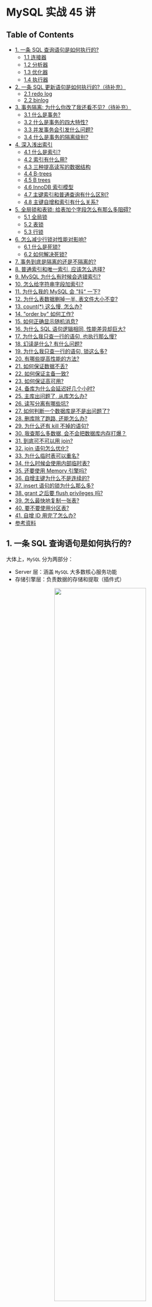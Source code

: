 # MySQL 实战 45 讲

Table of Contents
-----------------

* [1. 一条 SQL 查询语句是如何执行的?](#1-一条-sql-查询语句是如何执行的)
   * [1.1 连接器](#11-连接器)
   * [1.2 分析器](#12-分析器)
   * [1.3 优化器](#13-优化器)
   * [1.4 执行器](#14-执行器)
* [2. 一条 SQL 更新语句是如何执行的?（待补充）](#2-一条-sql-更新语句是如何执行的待补充)
   * [2.1 redo log](#21-redo-log)
   * [2.2 binlog](#22-binlog)
* [3. 事务隔离: 为什么你改了我还看不见?（待补充）](#3-事务隔离-为什么你改了我还看不见待补充)
   * [3.1 什么是事务?](#31-什么是事务)
   * [3.2 什么是事务的四大特性?](#32-什么是事务的四大特性)
   * [3.3 并发事务会引发什么问题?](#33-并发事务会引发什么问题)
   * [3.4 什么是事务的隔离级别?](#34-什么是事务的隔离级别)
* [4. 深入浅出索引](#4-深入浅出索引)
   * [4.1 什么是索引?](#41-什么是索引)
   * [4.2 索引有什么用?](#42-索引有什么用)
   * [4.3 三种提高读写的数据结构](#43-三种提高读写的数据结构)
   * [4.4 B-trees](#44-b-trees)
   * [4.5 B  trees](#45-b-trees)
   * [4.6 InnoDB 索引模型](#46-innodb-索引模型)
   * [4.7 主键索引和普通查询有什么区别?](#47-主键索引和普通查询有什么区别)
   * [4.8 主键自增和索引有什么关系?](#48-主键自增和索引有什么关系)
* [5. 全局锁和表锁: 给表加个字段怎么有那么多阻碍?](#5-全局锁和表锁-给表加个字段怎么有那么多阻碍)
   * [5.1 全局锁](#51-全局锁)
   * [5.2 表锁](#52-表锁)
   * [5.3 行锁](#53-行锁)
* [6. 怎么减少行锁对性能对影响?](#6-怎么减少行锁对性能对影响)
   * [6.1 什么是死锁?](#61-什么是死锁)
   * [6.2 如何解决死锁?](#62-如何解决死锁)
* [7. 事务到底是隔离的还是不隔离的?](#7-事务到底是隔离的还是不隔离的)
* [8. 普通索引和唯一索引, 应该怎么选择?](#8-普通索引和唯一索引-应该怎么选择)
* [9. MySQL 为什么有时候会选错索引?](#9-mysql-为什么有时候会选错索引)
* [10. 怎么给字符串字段加索引?](#10-怎么给字符串字段加索引)
* [11. 为什么我的 MySQL 会 ”抖“ 一下?](#11-为什么我的-mysql-会-抖-一下)
* [12. 为什么表数据删掉一半, 表文件大小不变?](#12-为什么表数据删掉一半-表文件大小不变)
* [13. count(*) 这么慢, 怎么办?](#13-count-这么慢-怎么办)
* [14. "order by" 如何工作?](#14-order-by-如何工作)
* [15. 如何正确显示随机消息?](#15-如何正确显示随机消息)
* [16. 为什么 SQL 语句逻辑相同, 性能差异却巨大?](#16-为什么-sql-语句逻辑相同-性能差异却巨大)
* [17. 为什么我只查一行的语句, 也执行那么慢?](#17-为什么我只查一行的语句-也执行那么慢)
* [18. 幻读是什么? 有什么问题?](#18-幻读是什么-有什么问题)
* [19. 为什么我只查一行的语句, 锁这么多?](#19-为什么我只查一行的语句-锁这么多)
* [20. 有哪些提高性能的方法?](#20-有哪些提高性能的方法)
* [21. 如何保证数据不丢?](#21-如何保证数据不丢)
* [22. 如何保证主备一致?](#22-如何保证主备一致)
* [23. 如何保证高可用?](#23-如何保证高可用)
* [24. 备库为什么会延迟好几个小时?](#24-备库为什么会延迟好几个小时)
* [25. 主库出问题了, 从库怎么办?](#25-主库出问题了-从库怎么办)
* [26. 读写分离有哪些坑?](#26-读写分离有哪些坑)
* [27. 如何判断一个数据库是不是出问题了?](#27-如何判断一个数据库是不是出问题了)
* [28. 删库除了跑路, 还能怎么办?](#28-删库除了跑路-还能怎么办)
* [29. 为什么还有 kill 不掉的语句?](#29-为什么还有-kill-不掉的语句)
* [30. 我查那么多数据, 会不会把数据库内存打爆？](#30-我查那么多数据-会不会把数据库内存打爆)
* [31. 到底可不可以用 join?](#31-到底可不可以用-join)
* [32. join 语句怎么优化?](#32-join-语句怎么优化)
* [33. 为什么临时表可以重名?](#33-为什么临时表可以重名)
* [34. 什么时候会使用内部临时表?](#34-什么时候会使用内部临时表)
* [35. 还要使用 Memory 引擎吗?](#35-还要使用-memory-引擎吗)
* [36. 自增主键为什么不是连续的?](#36-自增主键为什么不是连续的)
* [37. insert 语句的锁为什么那么多?](#37-insert-语句的锁为什么那么多)
* [38. grant 之后要 flush privileges 吗?](#38-grant-之后要-flush-privileges-吗)
* [39. 怎么最快地复制一张表?](#39-怎么最快地复制一张表)
* [40. 要不要使用分区表?](#40-要不要使用分区表)
* [41. 自增 ID 用完了怎么办?](#41-自增-id-用完了怎么办)
* [参考资料](#参考资料)



## 1. 一条 SQL 查询语句是如何执行的?

大体上，`MySQL` 分为两部分：

- Server 层：涵盖 `MySQL` 大多数核心服务功能
- 存储引擎层：负责数据的存储和提取（插件式）



<div align="center"> <img src="logic.png" width="70%"/> </div><br> 

### 1.1 连接器

作用：客户端与 `mysql` 建立连接

```mysql
$ mysql -u root -p
Enter password:
```



### 1.2 分析器

作用：`mysql` 需要知道你做什么

分析器是如何工作的？假设我们输入了一条语句：

```mysql
mysql> select * from T where ID=10；
```

1. 词法分析

   将关键字识别出来，例如 `select`, `T` 和 `ID`

2. 语法分析 

   判断语句是否符合 `mysql` 语法

### 1.3 优化器

作用：`mysql` 需要知道如何做

优化器是如何工作的？假设我们输入了一条语句：

```mysql
mysql> select * from t1 join t2 using(ID)  where t1.c=10 and t2.d=20;
```

既可以从 `t1` 表取出 `c` = 10 的记录的 `ID` 值，再关联到 `t2` 表，再判断 `t2` 里 `d` 的值是否等于 20，也可以反过来

这两种方法的逻辑结果是相同的，但执行效率不同，优化器就是决定选择哪种方案的



### 1.4 执行器

`mysql` 知道了语句的意思，也知道该如何做了，接下来就剩下执行语句了



开始执行之前，先要判断操作者对该表是否有执行查询 / 更新的权限

若有权限（没有权限则直接打回），就打开表直接执行，根据该引擎插件选择其提供的接口



举个例子：

```mysql
mysql> select * from T where ID=10；
```



1. 调用 `InnoDB` 引擎接口取这个表的第一行，判断 `ID` 值是否为 10，若不是则跳过，若有则存在结果集中
2. 遍历
3. 将结果集返回给客户端



## 2. 一条 SQL 更新语句是如何执行的?（待补充）

了解了查询的基本流程，再看看更新语句

举个例子，创建表 `T`

```mysql
mysql> create table T(ID int primary key, c int);
```

更新数据：

```mysql
mysql> update T set c=c+1 where ID=2;
```



更新流程还涉及到两个重要的日志模块：

- redo log（重做日志）
- binlog（归档日志）



下面先看一个例子：

<div align="center"> <img src="image-20201015200534724.png" width="80%"/> </div><br> 


### 2.1 redo log

当有一条记录需要更新的时候，`InnoDB` 就会先把记录写到 `redo log`（粉板），并更新内存（保证数据实时性），这个时候更新就算完成。在适当的时候，`InnoDB` 将这个操作更新到磁盘中（打烊后掌柜将粉板的记录更新到汇总账单）



<div align="center"> <img src="redo.png" width="60%"/> </div><br> 

值得注意的是：

- `InnoDB` 的 `redo log` 是固定大小的，这块粉板总共可以记录 4GB 的操作（在清楚当前日志前会确保记录写入磁盘中，持久化）
- 有了 `redo log`，`InnoDB` 可以保证即使数据库发生异常重启，之前提交的记录都不会丢失，称为 `crash-safe`（记录在粉板中）



### 2.2 binlog

举个例子来说明两种日志的区别：

```mysql
mysql> update T set c=c+1 where ID=2;
```

1. 执行器找引擎取 `ID` = 2的这一行，若这一行的数据本来就在内存中，直接返回；否则从磁盘中读入内存，再返回
2. 执行器获取数据后，将 `c` 这一列赋予新值，然后调用引擎接口写入数据
3. 引擎将这行数据更新到内存中，同时将这个更新操作记录写到 `redo log` 中，此时 `redo log` 处于 `prepare` 状态。然后告知执行器执行完成了，随时可以提交事务
4. 执行器生成这个操作的 `binlog`，并把 `binlog` 写入磁盘
5. 执行器调用引擎的提交事务接口，引擎把刚刚写入的 `redo log` 改成 `commit` 状态，更新完成

<div align="center"> <img src="image-20201025175044474.png" width="50%"/> </div><br> 





## 3. 事务隔离: 为什么你改了我还看不见?（待补充）

### 3.1 什么是事务?

事务就是要保证一组数据库操作要么全部成功，要么全部失败 



举个例子，假如 Jack 要给 Rose 转账 1 个亿。这个动作包含了两个关键操作：

1. Jack 账户将减少 1 个亿
2. Rose 账户将增加 1 个亿



万一这两个操作之间突然出现错误比如银行系统崩溃，导致 Jack 账户余额减少而 Rose 账户余额没有增加， 1 个亿离奇消失！

在现实生活中这种情况是不允许发生的



### 3.2 什么是事务的四大特性?

事务有四大特性：`ACID`（面试常客）

**A:** Atomicity，确保动作要不全部成功，要不全部失败

**C:** Consistency，执行事务前后，数据保持一致（无论事务成功与否，转账人和收款人金额总额不变）

**I:** Isolation，并发访问数据库时，一个用户的事务不被其他事物所干扰

**D:** Durability，一个事务被 `commit` 之后，数据库中的数据改变是持久的



### 3.3 并发事务会引发什么问题?

1. 脏读 `dirty read`：

   当事务 `t1` 正在访问数据并且对数据进行了修改，但仍未提交到数据库中，事务 `t2` 访问了并使用了这个数据，则称这个数据为 "脏数据"

2. 丢失修改 `lost to modify`

   当事务 `t1` 读取一个数据时，事务 `t2` 也访问了该数据，且在事务 `t1` 修改了这个数据后，事务 `t2` 也改了。则事务 `t1` 的修改结果丢失

3. 不可重复读 `non-repeated read`

   在事务 `t1` 多次读同一个数据。在该事务没有结束时，另一个事务 `t2` 也访问该数据，那么在事务 `t1` 中的两次读数据之间，由于事务 `t2` 的修改导致事务 `t1` 两次读取的数据可能不太一样

4. 幻读 `phantom read`

   与 `non-repeated read` 类似。它发生在一个事务 `t1` 读取了几行数据，紧接着另一个并发事务 `t2` 插入了一些数据时，在随后的查询中，`t1` 就会发现多了一些原本不存在的记录（好像发生了幻觉，所以称幻读）



### 3.4 什么是事务的隔离级别?

隔离级别的出现是为了解决多个事务同时执行时可能出现的问题（隔离得越严实，效率越低）

`SQL` 标准的事务隔离级别包括：

- 读未提交 `read uncommited`：事务 `t1` 还没被提交时，它做的变更就可以被其他事务看到
- 读提交 `read commited`：一个事务提交之后，它做的变更才会被其他事务看到
- 可重复读 `repeated read`：一个事务在执行过程中看到的数据，总是跟这个事务在启动时看到的数据是一致的（未提交变更对其他事务也是不可见的）
- 串行化 `serializable`：对同一行记录，写会加 “写锁”，读会加 “读锁”。当出现冲突时，后一个事务必须等前一个事务执行完成才能继续执行



举个例子，

```mysql
mysql> create table T(c int) engine=InnoDB;
insert into T(c) values(1);
```





## 4. 深入浅出索引

### 4.1 什么是索引?

在关系型数据库中，索引是一种存储结构，它对数据库表中的一列 / 多列进行排序




索引就好比一本书的目录，可以根据目录中的页码快速找到我们感兴趣的章节



### 4.2 索引有什么用?

索引的出现是为了提高数据查询的效率





### 4.3 三种提高读写的数据结构

在深入索引模型之前，先来看三种简单的数据结构：



**哈希表**

<div align="center"> <img src="hash.png" width="50%"/> </div><br> 



优点：`key-value` 结构，通过 `hash` 函数将 `key` 映射为`value`，查询 `O(1)`，插入采用追加模式

缺点：区间查询慢

适用场景：适合等值查询





**有序数组**

<div align="center"> <img src="array.png" width="50%"/> </div><br> 

优点：查询 `O(logn)`

缺点：插入慢

适用场景：静态存储引擎（冷数据）





**搜索树（N 叉树）**

<div align="center"> <img src="search_tree.png" width="50%"/> </div><br> 

优点：查询 `O(logn)`，适配磁盘的访问模式

缺点：

适用场景：





### 4.4 B-trees

维基百科

> B-tree 是一种自平衡的树，能够保持数据有序。这种数据结构能够让查找数据、顺序访问、插入数据及删除的动作，在对数时间内完成。B树，概括来说是一个一般化的二叉查找树（binary search tree）一个节点可以拥有2个以上的子节点。与自平衡二叉查找树不同，B树适用于读写相对大的数据块的存储系统，例如磁盘。B树减少定位记录时所经历的中间过程，从而加快存取速度。B树这种数据结构可以用来描述外部存储。这种数据结构常被应用在数据库和文件系统的实现上。



`B-tree` 本质是一颗自平衡树，不过是在 `BST` 上加了一些规则限制



看一个 `demo`

当插入的数据为 90 29 91 98 84 87 71 34 36 80 38 54 22 59 57 2 95 33，`degree` 为 3 时：



<div align="center"> <img src="image-20201028212033992.png" width="60%"/> </div><br> 



### 4.5 B+ trees

`B+ tree` 是 `B tree` 的 `pro` 版，区别主要有两点：

> - all leaf nodes are linked together in a doubly-linked list
> - satellite data is stored on the leaf nodes only. Internal nodes only hold keys and act as routers to the correct leaf node



<div align="center"> <img src="image-20201029160331600.png" width="80%"/> </div><br> 



### 4.6 InnoDB 索引模型

在 `mysql` 中，索引在存储引擎层实现，即不同的存储引擎索引的工作方式不同（即使同类型的索引，底层实现也可能不同）

在 `InnoDB` 中，每个索引都是一颗 `B+` 树

看一个例子，

```mysql
mysql> create table T(
id int primary key, 
k int not null, 
name varchar(16),
index (k))engine=InnoDB;
```

该表有 5 条数据：

R1 (100, 1)

R2 (200, 2)

R3 (300, 3)

R4 (500, 5)

R5 (600, 6)

<div align="center"> <img src="index.png" width="50%"/> </div><br> 

左图为主键索引 / 聚簇索引

右图为非主键索引 / 二级索引



### 4.7 主键索引和普通查询有什么区别?

```mysql
select * from T where ID=500;
```

这种采用主键查询方式，只需要搜索 `id` 索引树



```mysql
select * from T where k=5;
```

这种方式则采用普通索引查询方式，需要搜索 `k` 索引树，得到 `id` 的值，再到 `id` 索引树搜索一次，这个过程称为**回表**



### 4.8 主键自增和索引有什么关系?

主键自增的好处在于插入数据是递增的，在 `b+` 树中每次插入都是追加操作，不涉及挪动其他记录，也不会触发叶子结点的分裂



现在有一个场景：

假设数据表有一个唯一字段：身份证（`string` 类型）



由于每个非主键索引的叶子节点上都是主键的值。如果用身份证号做主键，那么每个二级索引的叶子节点占用约 20 个字节，而如果用整型做主键，则只要 4 个字节，如果是长整型（`bigint`）则是 8 个字节。



**显然，主键长度越小，普通索引的叶子结点越小，占用的空间也就越小**



## 5. 全局锁和表锁: 给表加个字段怎么有那么多阻碍?

数据库锁的出现是为了处理并发问题



根据加锁的范围，`mysql` 里面的锁大致可以分成三类：

- 全局锁
- 表级锁
- 行锁



### 5.1 全局锁

全局锁只允许读，不允许写（包括更新字段等操作）

**适用场景：** 全库逻辑备份（将整库每个表都 `select` 出来存成备份）





### 5.2 表锁

暂略



### 5.3 行锁

`mysql` 的行锁是在引擎层由各个引擎自己实现的，`InnoDB` 支持行锁（这也是 `MyISAM` 被 `InnoDB` 替代的重要原因之一）



行锁就是针对表中行记录的锁，当事务 `t1` 更新了一行，而事务 `t2` 也更新同一行，则必须等 `t1` 更新完毕后才能进行更新



## 6. 怎么减少行锁对性能对影响?

在 `InnoDB` 事务中，行锁是在需要的时候才加上的，但并不是不需要了就立刻释放，而是要等到事务结束时才释放



举个例子，有一个电影票在线出售的业务，顾客 `A` 在影院 `B` 购买电影票：

1. 顾客 `A` 账户余额扣除电影票价
2. 影院 `B` 账户余额增加电影票价
3. 记录一条交易日志



这 3 条操作由同一个事务管理，那么该如何安排 3 条操作的顺序呢？





<div align="center"> <img src="trans.jpeg" width="60%"/> </div><br> 



### 6.1 什么是死锁?

当并发系统中不同线程出现循环资源依赖，涉及的线程都在等待别的线程资源释放时，就会导致这几个线程都处于无限等待状态，

称为死锁



举个例子，

<div align="center"> <img src="deadlock.jpeg" width="60%"/> </div><br> 

事务 `A` 在等待事务 `B` 释放 `id` = 2 的行锁，而事务 `B` 在等待事务 `A` 释放 `id` = 1 的行锁

事务 `A` 和 `B` 在互相等待对方的资源释放，进入了死锁状态



### 6.2 如何解决死锁?

有两种方式：

- 直接进入等待，直到超时
- 发起死锁检测，发现死锁后，主动回滚死锁链条中的某一事务，让其他事务得以执行





**这两种方式哪个更适用于实际业务场景呢？**

第一种方式的难点在于如何选取一个合适的超时时间，时间过短，会出现一些误伤；时间过长，不适合某些业务场景（在线服务）

所以，在业界常用第二种方式进行死锁检测















## 7. 事务到底是隔离的还是不隔离的?









## 8. 普通索引和唯一索引, 应该怎么选择?







## 9. MySQL 为什么有时候会选错索引?



## 10. 怎么给字符串字段加索引?



## 11. 为什么我的 MySQL 会 ”抖“ 一下?



## 12. 为什么表数据删掉一半, 表文件大小不变?





## 13. count(*) 这么慢, 怎么办?







## 14. "order by" 如何工作?











## 15. 如何正确显示随机消息?





## 16. 为什么 SQL 语句逻辑相同, 性能差异却巨大?







## 17. 为什么我只查一行的语句, 也执行那么慢?



## 18. 幻读是什么? 有什么问题?







## 19. 为什么我只查一行的语句, 锁这么多?









## 20. 有哪些提高性能的方法?







## 21. 如何保证数据不丢?





## 22. 如何保证主备一致?





## 23. 如何保证高可用?



## 24. 备库为什么会延迟好几个小时?





## 25. 主库出问题了, 从库怎么办?



## 26. 读写分离有哪些坑?





## 27. 如何判断一个数据库是不是出问题了?



## 28. 删库除了跑路, 还能怎么办?



## 29. 为什么还有 kill 不掉的语句?



## 30. 我查那么多数据, 会不会把数据库内存打爆？





## 31. 到底可不可以用 join?



## 32. join 语句怎么优化?



## 33. 为什么临时表可以重名?





## 34. 什么时候会使用内部临时表?



## 35. 还要使用 Memory 引擎吗?



## 36. 自增主键为什么不是连续的?



## 37. insert 语句的锁为什么那么多?



## 38. grant 之后要 flush privileges 吗?





## 39. 怎么最快地复制一张表?



## 40. 要不要使用分区表?

## 41. 自增 ID 用完了怎么办?



## 参考资料

- [MySQL实战45讲-极客时间](https://time.geekbang.org/column/intro/100020801)
- [MySQL 的 crash-safe 原理解析](https://juejin.im/post/6844904167782236167)
- [事务隔离级别(图文详解)](https://github.com/Snailclimb/JavaGuide/blob/master/docs/database/%E4%BA%8B%E5%8A%A1%E9%9A%94%E7%A6%BB%E7%BA%A7%E5%88%AB(%E5%9B%BE%E6%96%87%E8%AF%A6%E8%A7%A3).md)
- [10.2 B Trees and B+ Trees. How they are useful in Databases](https://www.youtube.com/watch?v=aZjYr87r1b8&t=15s)
- [Introduction of B-Tree](https://www.geeksforgeeks.org/introduction-of-b-tree-2/)
- [B-Tree Visualization](https://www.cs.usfca.edu/~galles/visualization/BTree.html)
- [平衡二叉树、B树、B+树、B*树 理解其中一种你就都明白了](https://zhuanlan.zhihu.com/p/27700617)
- [The Difference Between B-trees and B+trees](https://www.baeldung.com/cs/b-trees-vs-btrees)